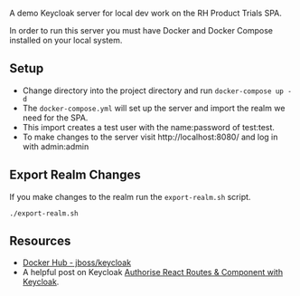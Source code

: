A demo Keycloak server for local dev work on the RH Product Trials SPA.

In order to run this server you must have Docker and Docker Compose installed on your local system.

## Setup

* Change directory into the project directory and run `docker-compose up -d`
* The `docker-compose.yml` will set up the server and import the realm we need for the SPA.
* This import creates a test user with the name:password of test:test.
* To make changes to the server visit http://localhost:8080/ and log in with admin:admin

## Export Realm Changes

If you make changes to the realm run the `export-realm.sh` script.

`./export-realm.sh`

## Resources

* [Docker Hub - jboss/keycloak](https://registry.hub.docker.com/r/jboss/keycloak)
* A helpful post on Keycloak [Authorise React Routes & Component with Keycloak](https://cagline.medium.com/authenticate-and-authorize-react-routes-component-with-keycloak-666e85662636).
